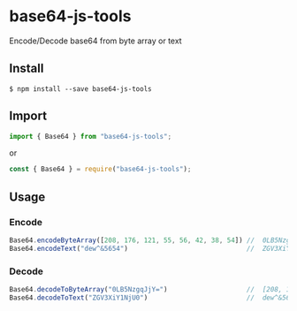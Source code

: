 base64-js-tools
=========

Encode/Decode base64 from byte array or text

## Install

```shell
$ npm install --save base64-js-tools
```

## Import

```javascript
import { Base64 } from "base64-js-tools";
```

or

```javascript
const { Base64 } = require("base64-js-tools");
```

## Usage

### Encode

```javascript
Base64.encodeByteArray([208, 176, 121, 55, 56, 42, 38, 54]) //  0LB5NzgqJjY=
Base64.encodeText("dew^&5654")                              //  ZGV3XiY1NjU0
```

### Decode

```javascript
Base64.decodeToByteArray("0LB5NzgqJjY=")                    //  [208, 176, 121, 55, 56, 42, 38, 54]
Base64.decodeToText("ZGV3XiY1NjU0")                         //  dew^&5654
```